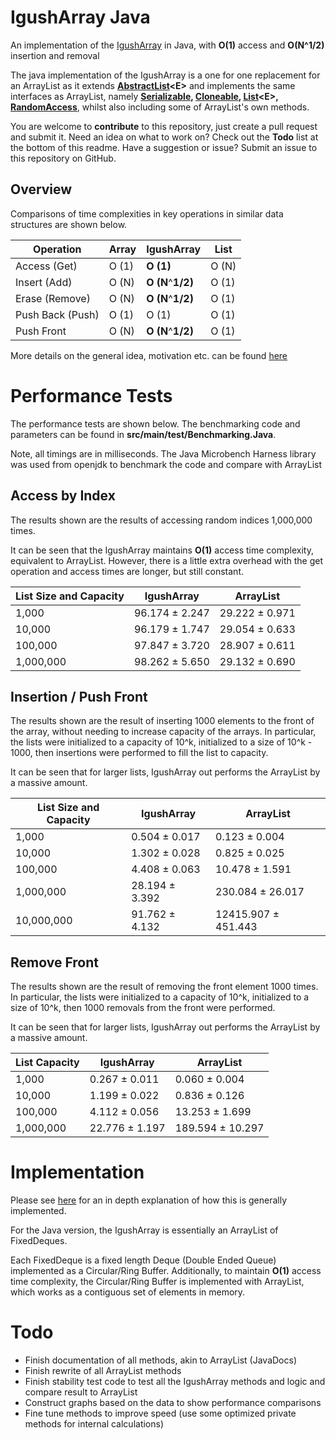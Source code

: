 # IgushArray Java
 An implementation of the [IgushArray](https://github.com/igushev/IgushArray) in Java, with **O(1)** access and **O(N^1/2)** insertion and removal

The java implementation of the IgushArray is a one for one replacement for an ArrayList as it extends **[AbstractList](https://docs.oracle.com/javase/8/docs/api/java/util/AbstractList.html)\<E>** and implements the same interfaces as ArrayList, namely **[Serializable](https://docs.oracle.com/javase/7/docs/api/java/io/Serializable.html), [Cloneable](https://docs.oracle.com/javase/7/docs/api/java/lang/Cloneable.html), [List](https://docs.oracle.com/javase/7/docs/api/java/util/List.html)\<E>, [RandomAccess](https://docs.oracle.com/javase/7/docs/api/java/util/RandomAccess.html)**, whilst also including some of ArrayList's own methods.

You are welcome to **contribute** to this repository, just create a pull request and submit it. Need an idea on what to work on? Check out the **Todo** list at the bottom of this readme. Have a suggestion or issue? Submit an issue to this repository on GitHub.

## Overview

Comparisons of time complexities in key operations in similar data structures are shown below.

| Operation        | Array | IgushArray        | List  |
| ---------------- | ----- | ----------------- | ----- |
| Access (Get)     | O (1) | **O (1)**         | O (N) |
| Insert (Add)     | O (N) | **O (N**^**1/2)** | O (1) |
| Erase (Remove)   | O (N) | **O (N**^**1/2)** | O (1) |
| Push Back (Push) | O (1) | O (1)             | O (1) |
| Push Front       | O (N) | **O (N**^**1/2)** | O (1) |

More details on the general idea, motivation etc. can be found [here](https://github.com/igushev/IgushArray#overview)

# Performance Tests

The performance tests are shown below. The benchmarking code and parameters can be found in **src/main/test/Benchmarking.Java**. 

Note, all timings are in milliseconds. The Java Microbench Harness library was used from openjdk to benchmark the code and compare with ArrayList

## Access by Index

The results shown are the results of accessing random indices 1,000,000 times.

It can be seen that the IgushArray maintains **O(1)** access time complexity, equivalent to ArrayList. However, there is a little extra overhead with the get operation and access times are longer, but still constant.

| List Size and Capacity | IgushArray     | ArrayList      |
| ---------------------- | -------------- | -------------- |
| 1,000                  | 96.174 ± 2.247 | 29.222 ± 0.971 |
| 10,000                 | 96.179 ± 1.747 | 29.054 ± 0.633 |
| 100,000                | 97.847 ± 3.720 | 28.907 ± 0.611 |
| 1,000,000              | 98.262 ± 5.650 | 29.132 ± 0.690 |

## Insertion / Push Front

The results shown are the result of inserting 1000 elements to the front of the array, without needing to increase capacity of the arrays. In particular, the lists were initialized to a capacity of 10^k, initialized to a size of 10^k - 1000, then insertions were performed to fill the list to capacity.

It can be seen that for larger lists, IgushArray out performs the ArrayList by a massive amount.

| List Size and Capacity | IgushArray     | ArrayList           |
| ---------------------- | -------------- | ------------------- |
| 1,000                  | 0.504 ± 0.017  | 0.123 ± 0.004       |
| 10,000                 | 1.302 ± 0.028  | 0.825 ± 0.025       |
| 100,000                | 4.408 ± 0.063  | 10.478 ± 1.591      |
| 1,000,000              | 28.194 ± 3.392 | 230.084 ± 26.017    |
| 10,000,000             | 91.762 ± 4.132 | 12415.907 ± 451.443 |

## Remove Front

The results shown are the result of removing the front element 1000 times. In particular, the lists were initialized to a capacity of 10^k, initialized to a size of 10^k, then 1000 removals from the front were performed.

It can be seen that for larger lists, IgushArray out performs the ArrayList by a massive amount.

| List Capacity | IgushArray     | ArrayList        |
| ------------- | -------------- | ---------------- |
| 1,000         | 0.267 ± 0.011  | 0.060 ± 0.004    |
| 10,000        | 1.199 ± 0.022  | 0.836 ± 0.126    |
| 100,000       | 4.112 ± 0.056  | 13.253 ± 1.699   |
| 1,000,000     | 22.776 ± 1.197 | 189.594 ± 10.297 |

# Implementation

Please see [here](https://github.com/igushev/IgushArray#implementation) for an in depth explanation of how this is generally implemented.

For the Java version, the IgushArray is essentially an ArrayList of FixedDeques.

Each FixedDeque is a fixed length Deque (Double Ended Queue) implemented as a Circular/Ring Buffer. Additionally, to maintain **O(1)** access time complexity, the Circular/Ring Buffer is implemented with ArrayList, which works as a contiguous set of elements in memory.

# Todo

- Finish documentation of all methods, akin to ArrayList (JavaDocs)
- Finish rewrite of all ArrayList methods
- Finish stability test code to test all the IgushArray methods and logic and compare result to ArrayList
- Construct graphs based on the data to show performance comparisons
- Fine tune methods to improve speed (use some optimized private methods for internal calculations)
